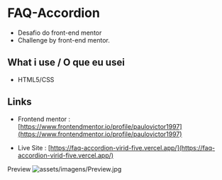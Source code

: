 # FAQ-Accordion

- Desafio do front-end mentor
- Challenge by front-end mentor.

## What i use / O que eu usei
 - HTML5/CSS

## Links 
 - Frontend mentor : [https://www.frontendmentor.io/profile/paulovictor1997](https://www.frontendmentor.io/profile/paulovictor1997)

 - Live Site : [https://faq-accordion-virid-five.vercel.app/](https://faq-accordion-virid-five.vercel.app/)

Preview
![assets/imagens/Preview.jpg](assets/imagens/Preview.jpg)

 
